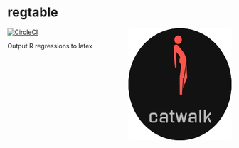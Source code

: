 # regtable

<img src="man/figures/logo.png" align="right" />

[![CircleCI](https://circleci.com/gh/yixinsun1216/regtable.svg?style=svg)](https://circleci.com/gh/yixinsun1216/regtable)

Output R regressions to latex


